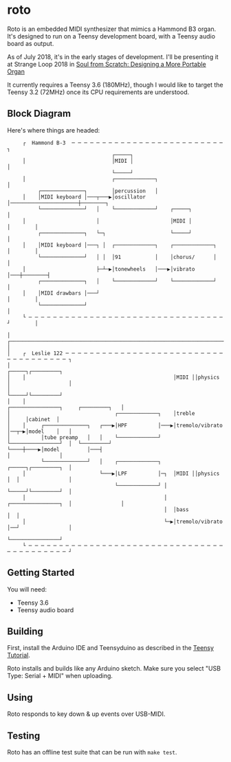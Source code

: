 # roto

Roto is an embedded MIDI synthesizer that mimics a Hammond B3
organ. It's designed to run on a Teensy development board, with a
Teensy audio board as output.

As of July 2018, it's in the early stages of development. I'll be
presenting it at Strange Loop 2018 in
[Soul from Scratch: Designing a More Portable Organ](https://www.thestrangeloop.com/2018/soul-from-scratch-designing-a-more-portable-organ.html)

It currently requires a Teensy 3.6 (180MHz), though I would like to
target the Teensy 3.2 (72MHz) once its CPU requirements are
understood.

## Block Diagram

Here's where things are headed:

```
     ┌  Hammond B-3  ─ ─ ─ ─ ─ ─ ─ ─ ─ ─ ─ ─ ─ ─ ─ ─ ─ ─ ─ ─ ─ ─ ─ ─ ─ ┐
                                  ┌─────┐
     │                            │MIDI │                              │
                                  └─────┘
     │                            ┌─────────────┐                      │
          ┌──────────────┐        │percussion   │
     │    │MIDI keyboard │───┬───▶│oscillator   │──────────────────────┼────────┐
          └──────────────┘   │    └─────────────┘    ┌─────┐                    │
     │                       │                       │MIDI │           │        │
          ┌──────────────┐   └─┐                     └─────┘                    │
     │    │MIDI keyboard │───┐ │  ┌─────────────┐    ┌─────────────┐   │        │
          └──────────────┘   │ │  │91           │    │chorus/      │            │
     │                       ├─┴─▶│tonewheels   │───▶│vibrato      │───┼────────┤
          ┌──────────────┐   │    └─────────────┘    └─────────────┘            │
     │    │MIDI drawbars │───┘                                         │        │
          └──────────────┘                                                      │
     └ ─ ─ ─ ─ ─ ─ ─ ─ ─ ─ ─ ─ ─ ─ ─ ─ ─ ─ ─ ─ ─ ─ ─ ─ ─ ─ ─ ─ ─ ─ ─ ─ ┘        │
                                                                                │
┌───────────────────────────────────────────────────────────────────────────────┘
│
│    ┌  Leslie 122 ─ ─ ─ ─ ─ ─ ─ ─ ─ ─ ─ ─ ─ ─ ─ ─ ─ ─ ─ ─ ─ ─ ─ ─ ─ ─ ─ ─ ─ ─ ─ ─ ─ ─ ─ ─ ┐
│                                                     ┌─────┐┌─────────┐
│    │                                                │MIDI ││physics  │                   │
│                                                     └─────┘└─────────┘
│    │                                                ┌────────────────┐     ┌─────────┐   │
│                                  ┌─────────────┐    │treble          │     │cabinet  │
│    │     ┌──────────────┐   ┌───▶│HPF          │───▶│tremolo/vibrato │──┬─▶│model    │   │
│          │tube preamp   │   │    └─────────────┘    └────────────────┘  │  └─────────┘
└────┼────▶│model         │───┤                                           │                │
           └──────────────┘   │    ┌─────────────┐    ┌─────┐┌─────────┐  │
     │                        └───▶│LPF          │─┐  │MIDI ││physics  │  │                │
                                   └─────────────┘ │  └─────┘└─────────┘  │
     │                                             │  ┌────────────────┐  │                │
                                                   │  │bass            │  │
     │                                             └─▶│tremolo/vibrato │──┘                │
                                                      └────────────────┘
     └ ─ ─ ─ ─ ─ ─ ─ ─ ─ ─ ─ ─ ─ ─ ─ ─ ─ ─ ─ ─ ─ ─ ─ ─ ─ ─ ─ ─ ─ ─ ─ ─ ─ ─ ─ ─ ─ ─ ─ ─ ─ ─ ┘
```

## Getting Started

You will need:

* Teensy 3.6
* Teensy audio board

## Building

First, install the Arduino IDE and Teensyduino as described in the
[Teensy Tutorial](https://www.pjrc.com/teensy/tutorial.html).

Roto installs and builds like any Arduino sketch. Make sure you select
"USB Type: Serial + MIDI" when uploading.

## Using

Roto responds to key down & up events over USB-MIDI.

## Testing

Roto has an offline test suite that can be run with `make test`.
